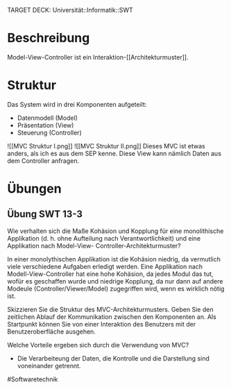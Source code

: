 TARGET DECK: Universität::Informatik::SWT

# Beschreibung
Model-View-Controller ist ein Interaktion-[[Architekturmuster]].

# Struktur
Das System wird in drei Komponenten aufgeteilt: 
- Datenmodell (Model)
- Präsentation (View)
- Steuerung (Controller)

![[MVC Struktur I.png]]
![[MVC Struktur II.png]]
Dieses MVC ist etwas anders, als ich es aus dem SEP kenne. Diese View kann nämlich Daten aus dem Controller anfragen.


# Übungen
## Übung SWT 13-3
Wie verhalten sich die Maße Kohäsion und Kopplung für eine monolithische Applikation
(d. h. ohne Aufteilung nach Verantwortlichkeit) und eine Applikation nach Model-View-
Controller-Architekturmuster?

In einer monolythischen Applikation ist die Kohäsion niedrig, da vermutlich viele verschiedene Aufgaben erledigt werden.
Eine Applikation nach Modell-View-Controller hat eine hohe Kohäsion, da jedes Modul das tut, wofür es geschaffen wurde und niedrige Kopplung, da nur dann auf andere Modeule (Controller/Viewer/Model) zugegriffen wird, wenn es wirklich nötig ist.

Skizzieren Sie die Struktur des MVC-Architekturmusters. Geben Sie den zeitlichen Ablauf
der Kommunikation zwischen den Komponenten an. Als Startpunkt können Sie von einer
Interaktion des Benutzers mit der Benutzeroberfläche ausgehen.

Welche Vorteile ergeben sich durch die Verwendung von MVC?
- Die Verarbeiteung der Daten, die Kontrolle und die Darstellung sind voneinander getrennt.

#Softwaretechnik 